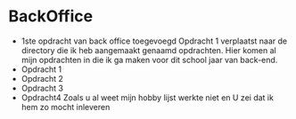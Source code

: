 # BackOffice
+ 1ste opdracht van back office toegevoegd
Opdracht 1 verplaatst naar de directory die ik heb aangemaakt genaamd opdrachten.
Hier komen al mijn opdrachten in die ik ga maken voor dit school jaar van back-end.
+ Opdracht 1
+ Opdracht 2
+ Opdracht 3
+ Opdracht4
Zoals u al weet mijn hobby lijst werkte niet en U zei dat ik hem zo mocht inleveren
